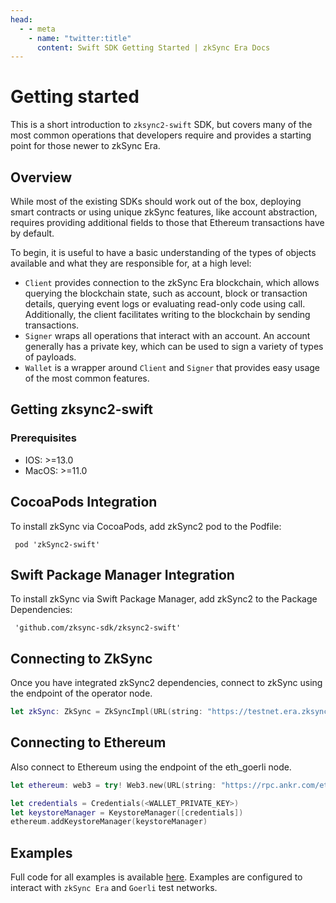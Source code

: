 ```yaml
---
head:
  - - meta
    - name: "twitter:title"
      content: Swift SDK Getting Started | zkSync Era Docs
---
```


# Getting started

This is a short introduction to `zksync2-swift` SDK, but covers many of the most common operations that developers require and provides a
starting point for those newer to zkSync Era.

## Overview

While most of the existing SDKs should work out of the box, deploying smart contracts or using unique zkSync features, like account abstraction, requires providing additional
fields to those that Ethereum transactions have by default.

To begin, it is useful to have a basic understanding of the types of objects available and what they are responsible for, at a high level:

- `Client` provides connection to the zkSync Era blockchain, which allows querying the blockchain state, such as account, block or transaction details,
  querying event logs or evaluating read-only code using call. Additionally, the client facilitates writing to the blockchain by sending
  transactions.
- `Signer` wraps all operations that interact with an account. An account generally has a private key, which can be used to sign a variety of
  types of payloads.
- `Wallet` is a wrapper around `Client` and `Signer` that provides easy usage of the most common features.

## Getting zksync2-swift

### Prerequisites

- IOS: >=13.0
- MacOS: >=11.0

## CocoaPods Integration

To install zkSync via CocoaPods, add zkSync2 pod to the Podfile:

```
 pod 'zkSync2-swift'
```

## Swift Package Manager Integration

To install zkSync via Swift Package Manager, add zkSync2 to the Package Dependencies:

```
 'github.com/zksync-sdk/zksync2-swift'
```

## Connecting to ZkSync

Once you have integrated zkSync2 dependencies, connect to zkSync using the endpoint of the operator node.

```swift
let zkSync: ZkSync = ZkSyncImpl(URL(string: "https://testnet.era.zksync.dev")!)
```

## Connecting to Ethereum

Also connect to Ethereum using the endpoint of the eth_goerli node.

```swift
let ethereum: web3 = try! Web3.new(URL(string: "https://rpc.ankr.com/eth_goerli")!)

let credentials = Credentials(<WALLET_PRIVATE_KEY>)
let keystoreManager = KeystoreManager([credentials])
ethereum.addKeystoreManager(keystoreManager)
```

## Examples

Full code for all examples is available [here](https://github.com/zksync-sdk/zksync2-examples/tree/main/swift). Examples are configured to
interact with `zkSync Era` and `Goerli` test networks.
